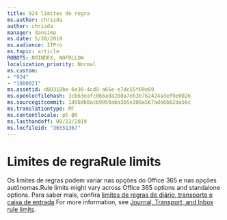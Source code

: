 ```yaml
---
title: 924 limites de regra
ms.author: chrisda
author: chrisda
manager: dansimp
ms.date: 5/30/2018
ms.audience: ITPro
ms.topic: article
ROBOTS: NOINDEX, NOFOLLOW
localization_priority: Normal
ms.custom:
- "924"
- "1800021"
ms.assetid: d80318be-6e30-4cd9-a65e-e7dc55f69e69
ms.openlocfilehash: 3cb63eafc066ada20da7eb3b762424a3ef9e0026
ms.sourcegitcommit: 1d98db8acb9959aba3b5e308a567ade6b62da56c
ms.translationtype: MT
ms.contentlocale: pt-BR
ms.lasthandoff: 08/22/2019
ms.locfileid: "36551367"
---
```

# <a name="rule-limits"></a><span data-ttu-id="cf2bb-102">Limites de regra</span><span class="sxs-lookup"><span data-stu-id="cf2bb-102">Rule limits</span></span>

<span data-ttu-id="cf2bb-103">Os limites de regras podem variar nas opções do Office 365 e nas opções autônomas.</span><span class="sxs-lookup"><span data-stu-id="cf2bb-103">Rule limits might vary across Office 365 options and standalone options.</span></span> <span data-ttu-id="cf2bb-104">Para saber mais, confira [limites de regras de diário, transporte e caixa de entrada](https://technet.microsoft.com/library/exchange-online-limits.aspx).</span><span class="sxs-lookup"><span data-stu-id="cf2bb-104">For more information, see [Journal, Transport, and Inbox rule limits](https://technet.microsoft.com/library/exchange-online-limits.aspx).</span></span>
